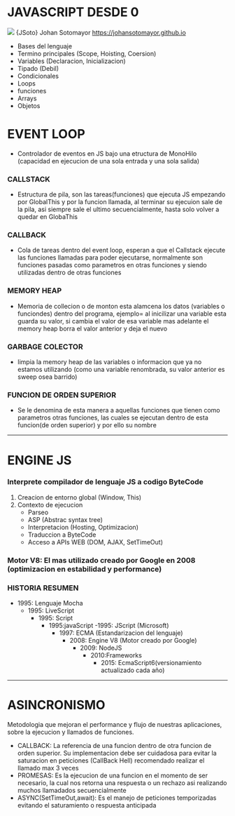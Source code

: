 
# JAVASCRIPT DESDE 0
<img src="https://img.icons8.com/color/48/000000/javascript--v1.png"/> \{JSoto} Johan Sotomayor <https://johansotomayor.github.io>



- Bases del lenguaje
- Termino principales (Scope, Hoisting, Coersion)
- Variables (Declaracion, Inicializacion)
- Tipado (Debil)
- Condicionales
- Loops
- funciones
- Arrays
- Objetos

# EVENT LOOP 
- Controlador de eventos en JS bajo una etructura de MonoHilo (capacidad en ejecucion de una sola entrada y una sola salida)
### CALLSTACK
- Estructura de pila, son las tareas(funciones) que ejecuta JS empezando por GlobalThis y por la funcion llamada, al terminar su ejecuion sale de la pila, asi siempre sale el ultimo secuencialmente, hasta solo volver a quedar en GlobaThis
### CALLBACK 
-  Cola de tareas dentro del event loop, esperan a que el Callstack ejecute las funciones llamadas para poder ejecutarse, normalmente son funciones pasadas como parametros en otras funciones y siendo utilizadas dentro de otras funciones
### MEMORY HEAP 
- Memoria de collecion o de monton esta alamcena los datos (variables o funciondes) dentro del programa, ejemplo= al inicilizar una variable esta guarda su valor, si cambia el valor de esa variable mas adelante el memory heap borra el valor anterior y deja el nuevo

### GARBAGE COLECTOR
- limpia la memory heap de las variables o informacion que ya no estamos utilizando (como una variable renombrada, su valor anterior es sweep osea barrido)

### FUNCION DE ORDEN SUPERIOR
- Se le denomina de esta manera a aquellas funciones que tienen como parametros otras funciones, las cuales se ejecutan dentro de esta funcion(de orden superior) y por ello su nombre
  
---

# ENGINE JS
### Interprete compilador de lenguaje JS a codigo ByteCode


1. Creacion de entorno global (Window, This)
2.  Contexto de ejecucion
    -  Parseo
    -  ASP (Abstrac syntax tree)
    -  Interpretacion (Hosting, Optimizacion)
    -  Traduccion a ByteCode
    -  Acceso a APIs WEB (DOM, AJAX, SetTimeOut)
  
### Motor V8: El mas utilizado creado por Google en 2008 (optimizacion en estabilidad y performance)

### HISTORIA RESUMEN

- 1995: Lenguaje Mocha
  -  1995: LiveScript
        - 1995: Script
          - 1995:javaScript
            -1995: JScript (Microsoft) 
            - 1997: ECMA (Estandarizacion del lenguaje)
              - 2008: Engine V8 (Motor creado por Google)
                - 2009: NodeJS
                  - 2010:Frameworks
                    - 2015: EcmaScript6(versionamiento actualizado cada año)

---
# ASINCRONISMO

Metodologia que mejoran el performance y flujo de nuestras aplicaciones, sobre la ejecucion y llamados de funciones.

- CALLBACK: La referencia de una funcion dentro de otra funcion de orden superior. Su implementacion debe ser cuidadosa para evitar la saturacion en peticiones (CallBack Hell) recomendado realizar el llamado max 3 veces
- PROMESAS: Es la ejecucion de una funcion en el momento de ser necesario, la cual nos retorna una respuesta o un rechazo asi realizando muchos llamadados secuencialmente
- ASYNC(SetTimeOut,await): Es el manejo de peticiones temporizadas evitando el saturamiento o respuesta anticipada 




   